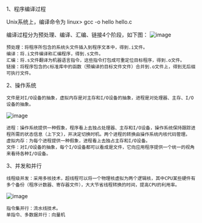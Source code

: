 1、程序编译过程

  Unix系统上，编译命令为 linux> gcc -o hello hello.c
	
  编译过程分为预处理、编译、汇编、链接4个阶段，如下图：
![image](https://user-images.githubusercontent.com/56211928/141664419-d8d40b3b-0b5b-40f0-8d81-7e958ba72a24.png)

    预处理：将程序所包含的系统头文件插入到程序文本中，得到.i文件。
    编译：将.i文件编译称汇编程序，得到.s文件。
    汇编：将.s文件翻译为机器语言指令，这些指令打包成可重定位目标程序，得到.o文件。
    链接：将程序包含的c标准库中的函数（预编译的目标文件文件）合并到.o文件上，得到无后缀可执行文件。

2、操作系统

	文件是对I/O设备的抽象，虚拟内存是对主存和I/O设备的抽象，进程是对处理器、主存、I/O设备的抽象。
![image](https://user-images.githubusercontent.com/56211928/141665094-4d528b0e-f4ee-4316-9151-e4c056f5d6a9.png)

    进程：操作系统提供一种假象，程序看上去独占处理器、主存和I/O设备，操作系统保持跟踪进程所需的状态信息（上下文)，并决定切换时机。两个进程的转换由操作系统内核代码管理。
    虚拟内存：为每个进程提供一种假象，进程看上去独占主存和I/O设备。
    文件：对I/O设备的抽象，每个I/O设备都可以看成是文件，它向应用程序提供一个统一的视角来看待各种I/O设备。
		
3、并发和并行

	线程级并发：采用多核技术，超线程可以将一个物理核虚拟为两个逻辑核，其中CPU某些硬件有多个备份（程序计数器、寄存器文件），大大节省线程转换的时间，提高CPU的利用率。
	
![image](https://user-images.githubusercontent.com/56211928/141665107-483afa91-1144-418d-aa65-24b3d247e87e.png)
			
	指令集并行：流水线技术。
	单指令、多数据并行：向量机
	

 

